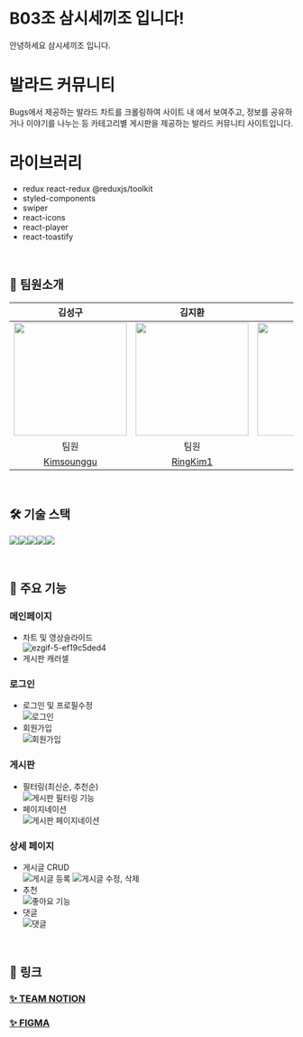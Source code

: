 # B03조 삼시세끼조 입니다!
안녕하세요 삼시세끼조 입니다.

# 발라드 커뮤니티
Bugs에서 제공하는 발라드 차트를 크롤링하여 사이트 내 에서 보여주고,
정보를 공유하거나 이야기를 나누는 등 카테고리별 게시판을 제공하는 발라드 커뮤니티 사이트입니다.

# 라이브러리

- redux react-redux @reduxjs/toolkit
- styled-components
- swiper
- react-icons
- react-player
- react-toastify


<br />

## 👥 팀원소개

| 김성구 | 김지환 | 김형빈 | 염경원 | 주현우 |
| :---: | :---: | :---: | :---: | :---: |
| <img src="https://avatars.githubusercontent.com/Kimsounggu" width="200"> | <img src="https://avatars.githubusercontent.com/RingKim1" width="200"> | <img src="https://avatars.githubusercontent.com/hb9901" width="200"> | <img src="https://avatars.githubusercontent.com/YCDM03" width="200"> | <img src="https://avatars.githubusercontent.com/HyunwooJu" width="200"> |
| 팀원 | 팀원 | 부리더 | 팀원 | 리더 |
| [Kimsounggu](https://github.com/Kimsounggu) | [RingKim1](https://github.com/RingKim1) | [hb9901](https://github.com/hb9901)| [YCDM03](https://github.com/YCDM03) | [HyunwooJu](https://github.com/HyunwooJu) |    



<br />


## 🛠️ 기술 스택
<img src="https://img.shields.io/badge/yarn-%232C8EBB?style=for-the-badge&logo=yarn&logoColor=white"><img src="https://img.shields.io/badge/REACT-%2361DAFB?style=for-the-badge&logo=REACT&logoColor=white"><img src="https://img.shields.io/badge/REDUX-%23764ABC?style=for-the-badge&logo=REDUX&logoColor=white"><img src="https://img.shields.io/badge/styledcomponents-%23DB7093?style=for-the-badge&logo=styledcomponents&logoColor=white"><img src="https://img.shields.io/badge/swiper-%236332F6?style=for-the-badge&logo=swiper&logoColor=white">


<br />

## 📝 주요 기능

### 메인페이지
* 차트 및 영상슬라이드<br />
  ![ezgif-5-ef19c5ded4](https://github.com/B03-group/Ballad-Community/assets/164147591/dcf65a12-5ff9-4380-bc16-d603d58f23f2)
* 게시판 캐러셀<br />
### 로그인
* 로그인 및 프로필수정<br />
  ![로그인](https://github.com/B03-group/Ballad-Community/assets/164147591/e9c72157-0ea6-4bb9-9efd-ed64faba024c)
* 회원가입<br />
  ![회원가입](https://github.com/B03-group/Ballad-Community/assets/164147591/f5fd7094-c970-4662-ba4e-e1f06501168e)

### 게시판
* 필터링(최신순, 추천순)<br />
![게시판 필터링 기능](https://github.com/B03-group/Ballad-Community/assets/131237911/d137e5f0-6aa1-463d-af97-7a0d3e2fa5df)
* 페이지네이션<br />
![게시판 페이지네이션](https://github.com/B03-group/Ballad-Community/assets/131237911/f70b9463-ca65-4fe4-b112-f4adeaa3b481)
### 상세 페이지
* 게시글 CRUD<br />
![게시글 등록](https://github.com/B03-group/Ballad-Community/assets/131237911/5f87473d-dc1d-41da-9337-4d49c15c35cb)
![게시글 수정, 삭제](https://github.com/B03-group/Ballad-Community/assets/131237911/99321a67-e825-4307-a823-bb5a6e6e19f2)
* 추천<br />
![좋아요 기능](https://github.com/B03-group/Ballad-Community/assets/131237911/c5fa5c72-f90e-4293-86db-278354ab8196)
* 댓글<br />
![댓글](https://github.com/B03-group/Ballad-Community/assets/131237911/c6621107-4c14-49fa-aeb6-94c9d98970fb)

<br />

## 🔗 링크

### [✨ TEAM NOTION](https://www.notion.so/teamsparta/B03-207ac11987a14da99a4b442ad84bf386)
### [✨ FIGMA](https://www.figma.com/design/Bk7hMPbMn1kO4eVmn0xiTg/Figma-basics?node-id=1669-162202&t=U4y7VwjE9fQldf03-0)

<br />
